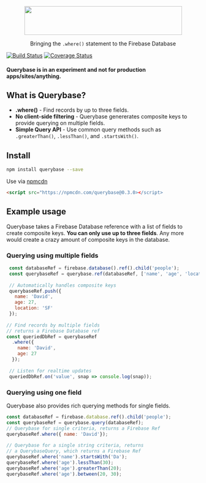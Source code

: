 <p align="center">
  <img height="75px" width="411px" src="https://raw.githubusercontent.com/davideast/Querybase/master/logos/logo-large.png">
  <p align="center">Bringing the <code>.where()</code> statement to the Firebase Database</p>
</p>

[![Build Status](https://travis-ci.org/davideast/Querybase.svg?branch=master)](https://travis-ci.org/davideast/Querybase)
[![Coverage Status](https://coveralls.io/repos/github/davideast/Querybase/badge.svg?branch=master)](https://coveralls.io/github/davideast/Querybase?branch=master)

#### Querybase is in an experiment and not for production apps/sites/anything.

## What is Querybase?

- **.where()** - Find records by up to three fields.
- **No client-side filtering** - Querybase genererates composite keys to provide querying on multiple fields.
- **Simple Query API** - Use common query methods such as `.greaterThan()`, `.lessThan()`, and `.startsWith()`.

## Install

```bash
npm install querybase --save
```

Use via [npmcdn](https://npmcdn.com)

```html
<script src="https://npmcdn.com/querybase@0.3.0></script>
```

## Example usage

Querybase takes a Firebase Database reference with a list of fields to create composite keys. **You can only use up to three fields**. Any more would create a crazy amount of composite keys in the database.

### Querying using multiple fields

```js
 const databaseRef = firebase.database().ref().child('people');
 const querybaseRef = querybase.ref(databaseRef, ['name', 'age', 'location']);
 
 // Automatically handles composite keys
 querybaseRef.push({ 
   name: 'David',
   age: 27,
   location: 'SF'
 });
 
// Find records by multiple fields
// returns a Firebase Database ref
const queriedDbRef = querybaseRef
  .where({
    name: 'David',
    age: 27
  });
  
 // Listen for realtime updates
 queriedDbRef.on('value', snap => console.log(snap));
 ```
 
### Querying using one field

Querybase also provides rich querying methods for single fields.
 
 ```js
 const databaseRef = firebase.database.ref().child('people');
 const querybaseRef = querybase.query(databaseRef);
 // Querybase for single criteria, returns a Firebase Ref
 querybaseRef.where({ name: 'David'});
  
 // Querybase for a single string criteria, returns
 // a QuerybaseQuery, which returns a Firebase Ref
 querybaseRef.where('name').startsWith('Da');
 querybaseRef.where('age').lessThan(30);
 querybaseRef.where('age').greaterThan(20);
 querybaseRef.where('age').between(20, 30);
 ```
